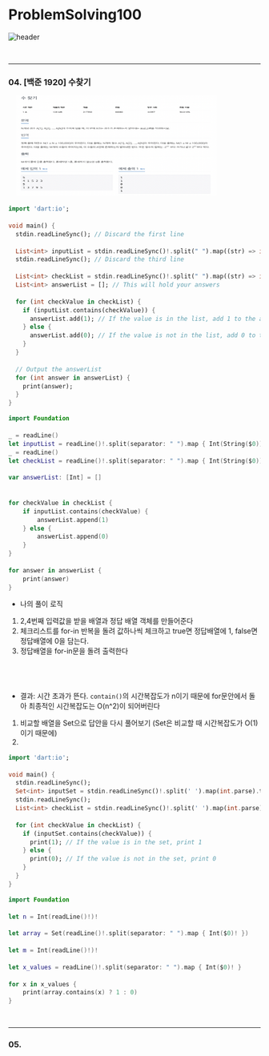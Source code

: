 # ProblemSolving100

![header](https://capsule-render.vercel.app/api?type=waving&color=gradient&height=250&section=header&text=Problem%20Solving%20100&fontSize=60&animation=fadeIn&fontAlign=35&fontAlignY=35)


<br/>

---

### 04. [백준 1920] 수찾기


&nbsp;&nbsp;&nbsp;&nbsp;<img src="image/01.png" width="400" height="200"><br/>



```dart
import 'dart:io';

void main() {
  stdin.readLineSync(); // Discard the first line

  List<int> inputList = stdin.readLineSync()!.split(" ").map((str) => int.parse(str)).toList();
  stdin.readLineSync(); // Discard the third line

  List<int> checkList = stdin.readLineSync()!.split(" ").map((str) => int.parse(str)).toList();
  List<int> answerList = []; // This will hold your answers

  for (int checkValue in checkList) {
    if (inputList.contains(checkValue)) {
      answerList.add(1); // If the value is in the list, add 1 to the answerList
    } else {
      answerList.add(0); // If the value is not in the list, add 0 to the answerList
    }
  }

  // Output the answerList
  for (int answer in answerList) {
    print(answer);
  }
}
```

```swift
import Foundation

_ = readLine()
let inputList = readLine()!.split(separator: " ").map { Int(String($0))! }
_ = readLine()
let checkList = readLine()!.split(separator: " ").map { Int(String($0))! }

var answerList: [Int] = []


for checkValue in checkList {
    if inputList.contains(checkValue) {
        answerList.append(1)
    } else {
        answerList.append(0)
    }
}

for answer in answerList {
    print(answer)
}
```
- 나의 풀이 로직 <br/>
1. 2,4번째 입력값을 받을 배열과 정답 배열 객체를 만들어준다
2. 체크리스트를 for-in 반복을 돌려 값하나씩 체크하고 true면 정답배열에 1, false면 정답배열에 0을 담는다.
3. 정답배열을 for-in문을 돌려 출력한다

<br/>

#

- 결과: 시간 초과가 뜬다. `contain()`의 시간복잡도가 n이기 때문에 for문안에서 돌아 최종적인 시간복잡도는 O(n^2)이 되어버린다
1. 비교할 배열을 Set으로 답안을 다시 풀어보기 (Set은 비교할 때 시간복잡도가 O(1)이기 때문에)
2. 
```dart
import 'dart:io';

void main() {
  stdin.readLineSync();
  Set<int> inputSet = stdin.readLineSync()!.split(' ').map(int.parse).toSet();
  stdin.readLineSync();
  List<int> checkList = stdin.readLineSync()!.split(' ').map(int.parse).toList();

  for (int checkValue in checkList) {
    if (inputSet.contains(checkValue)) {
      print(1); // If the value is in the set, print 1
    } else {
      print(0); // If the value is not in the set, print 0
    }
  }
}
```
```swift
import Foundation

let n = Int(readLine()!)!

let array = Set(readLine()!.split(separator: " ").map { Int($0)! })

let m = Int(readLine()!)!

let x_values = readLine()!.split(separator: " ").map { Int($0)! }

for x in x_values {
    print(array.contains(x) ? 1 : 0)
}
```

<br/>

---

### 05. 
   
